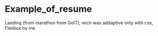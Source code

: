 # Example_of_resume
Landing (from marathon from GoIT), wich was addaptive only with css, Flexbox by me.

